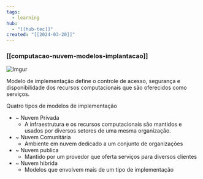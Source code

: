 ```yaml
---
tags:
  - learning
hub:
  - "[[hub-tec]]"
created: "[[2024-03-20]]"
---
```

### [[computacao-nuvem-modelos-implantacao]]

![Imgur](https://i.imgur.com/hozoHCL.png)

Modelo de implementação define o controle de acesso, segurança e disponibilidade dos recursos computacionais que são oferecidos como serviços.

Quatro tipos de modelos de implementação 

- ~ Nuvem Privada
	- A infraestrutura e os recursos computacionais são mantidos e usados por diversos setores de uma mesma organização.
- ~ Nuvem Comunitária
	- Ambiente em nuvem dedicado a um conjunto de organizações
- ~ Nuvem publica
	- Mantido por um provedor que oferta serviços para diversos clientes
- ~ Nuvem hibrida
	- Modelos que envolvem mais de um tipo de implementação

